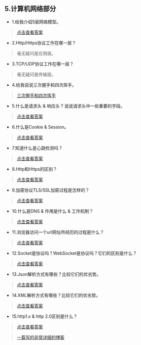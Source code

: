 ## 5.计算机网络部分

- 1.给我介绍5层网络模型。

> [点击查看答案](https://www.cnblogs.com/blknemo/p/10079644.html)

- 2.Http/Https协议工作在哪一层？

> 毫无疑问是应用层。

- 3.TCP/UDP协议工作在哪一层？

> 毫无疑问是传输层。

- 4.给我说说三次握手和四次挥手。

> [三次握手和四次挥手](https://www.cnblogs.com/Andya/p/7272462.html)

- 5.什么是请求头 & 响应头 ? 说说请求头中一些重要的字段。

> [点击查看答案](https://www.cnblogs.com/widget90/p/7650890.html)

- 6.什么是Cookie & Session。

> [点击查看答案](https://www.cnblogs.com/linguoguo/p/5106618.html)

- 7.知道什么是心跳检测吗？

> [点击查看答案](https://www.cnblogs.com/jpfss/p/8205906.html)

- 8.Http和Https的区别？

> [点击查看答案](https://www.cnblogs.com/wqhwe/p/5407468.html)

- 9.加密协议TLS/SSL加密过程是怎样的？

> [点击查看答案](https://www.cnblogs.com/Yfling/p/6670495.html)

- 10.什么是DNS & 作用是什么 & 工作机制？

> [点击查看答案](https://www.cnblogs.com/zhangxingeng/p/9970733.html)

- 11.浏览器访问一个url网址所经历的过程是什么？

> [点击查看答案](https://www.cnblogs.com/JoannaQ/p/4343477.html)

- 12.Socket是协议吗？WebSocket是协议吗？它们的区别是什么？

> [点击查看答案](https://www.cnblogs.com/merray/p/7918977.html)

- 13.Json解析方式有哪些？比较它们的优劣势。

> [点击查看答案](https://blog.csdn.net/qq_29269233/article/details/53352668)

- 14.XML解析方式有哪些？比较它们的优劣势。

> [点击查看答案](https://www.cnblogs.com/guolingyun/p/6148462.html)

- 15.http1.x & http 2.0区别是什么？

> [点击查看答案](https://www.cnblogs.com/heluan/p/8620312.html)

> [一篇写的非常详细的博客](http://www.cnblogs.com/noKing/p/9334243.html#_label24)

